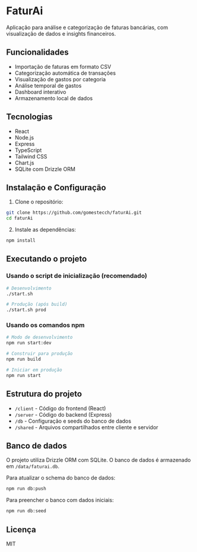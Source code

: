 # FaturAi

Aplicação para análise e categorização de faturas bancárias, com visualização de dados e insights financeiros.

## Funcionalidades

- Importação de faturas em formato CSV
- Categorização automática de transações
- Visualização de gastos por categoria
- Análise temporal de gastos
- Dashboard interativo
- Armazenamento local de dados

## Tecnologias

- React
- Node.js
- Express
- TypeScript
- Tailwind CSS
- Chart.js
- SQLite com Drizzle ORM

## Instalação e Configuração

1. Clone o repositório:
```bash
git clone https://github.com/gomestecch/faturAi.git
cd faturAi
```

2. Instale as dependências:
```bash
npm install
```

## Executando o projeto

### Usando o script de inicialização (recomendado)

```bash
# Desenvolvimento
./start.sh

# Produção (após build)
./start.sh prod
```

### Usando os comandos npm

```bash
# Modo de desenvolvimento
npm run start:dev

# Construir para produção
npm run build

# Iniciar em produção
npm run start
```

## Estrutura do projeto

- `/client` - Código do frontend (React)
- `/server` - Código do backend (Express)
- `/db` - Configuração e seeds do banco de dados
- `/shared` - Arquivos compartilhados entre cliente e servidor

## Banco de dados

O projeto utiliza Drizzle ORM com SQLite. O banco de dados é armazenado em `/data/faturai.db`.

Para atualizar o schema do banco de dados:

```bash
npm run db:push
```

Para preencher o banco com dados iniciais:

```bash
npm run db:seed
```

## Licença

MIT
